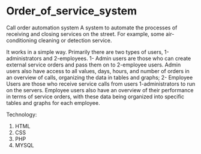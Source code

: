 # Order_of_service_system
Call order automation system
A system to automate the processes of receiving and closing services on the street. For example, some air-conditioning cleaning or detection service.

It works in a simple way. Primarily there are two types of users, 1-administrators and 2-employees.
  1- Admin users are those who can create external service orders and pass them on to 2-employee users. Admin users also have access to 
  all values, days, hours, and number of orders in an overview of calls, organizing the data in tables and graphs;
  2- Employee Users are those who receive service calls from users 1-administrators to run on the servers. Employee users also have an 
  overview of their performance in terms of service orders, with these data being organized into specific tables and graphs for each 
  employee.
 
Technology:
  1. HTML
  2. CSS
  3. PHP
  4. MYSQL
